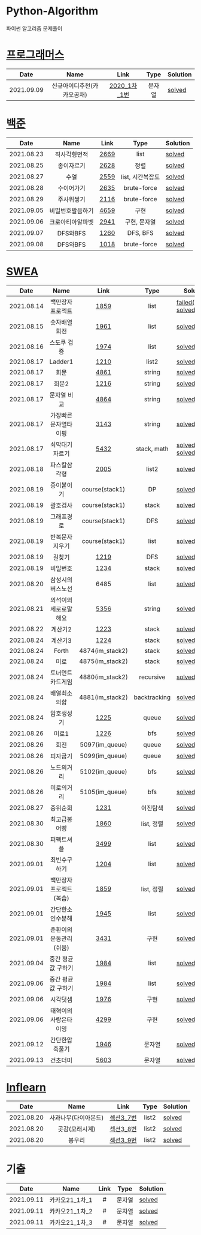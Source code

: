 # Python-Algorithm
파이썬 알고리즘 문제풀이

# [프로그래머스](https://programmers.co.kr/)
| Date       | Name        |Link                                | Type     | Solution                                                       |
| :--------: | :---------: | :------------------------------------:|:--------: |-------------------------------------------------------- |
|2021.09.09|신규아이디추천(카카오공채)| [2020_1차_1번](https://programmers.co.kr/learn/courses/30/lessons/72410) | 문자열 |[solved](./programmers/카카오공채2020_1차_1번(완).py) |


# [백준](https://www.acmicpc.net/)

| Date       | Name        |Link                                | Type     | Solution                                                       |
| :--------: | :---------: | :------------------------------------:|:--------: |-------------------------------------------------------- |
|2021.08.23|직사각형면적| [2669](https://www.acmicpc.net/problem/2669) | list |[solved](./Baekjoon/2669.직사각형면적.py) |
|2021.08.25|종이자르기| [2628](https://www.acmicpc.net/problem/2628) | 정렬 |[solved](./Baekjoon/2628.종이자르기(완).py) |
|2021.08.27|수열| [2559](https://www.acmicpc.net/problem/2559) | list, 시간복잡도 |[solved](./Baekjoon/2559.수열(완).py) |
|2021.08.28|수이어가기| [2635](https://www.acmicpc.net/problem/2635) | brute-force |[solved](./Baekjoon/2635.수이어가기.py) |
|2021.08.29|주사위쌓기| [2116](https://www.acmicpc.net/problem/2116) | brute-force |[solved](./Baekjoon/2116.주사위쌓기(완).py) |
|2021.09.05|비밀번호발음하기| [4659](https://www.acmicpc.net/problem/4659) | 구현 |[solved](./Baekjoon/4659.비밀번호발음하기(백준)완.py) |
|2021.09.06|크로아티아알파벳| [2941](https://www.acmicpc.net/problem/2941) | 구현, 문자열 |[solved](./Baekjoon/2941.크로아티아알파벳(백준)(완).py) |
|2021.09.07|DFS와BFS| [1260](https://www.acmicpc.net/problem/1260) | DFS, BFS |[solved](./Baekjoon/1260.DFS와BFS(백준).py) |
|2021.09.08|DFS와BFS| [1018](https://www.acmicpc.net/problem/1018) | brute-force |[solved](./Baekjoon/1018.체스판다시칠하기(백준)(완).py) |
# [SWEA](https://swexpertacademy.com/main/learn/course/courseList.do)

| Date       | Name        |Link                                | Type     | Solution                                                       |
| :--------: | :---------: | :------------------------------------:|:--------: |-------------------------------------------------------- |
|2021.08.14|백만장자 프로젝트| [1859](https://swexpertacademy.com/main/code/problem/problemDetail.do?problemLevel=2&contestProbId=AV5LrsUaDxcDFAXc&categoryId=AV5LrsUaDxcDFAXc&categoryType=CODE&problemTitle=&orderBy=FIRST_REG_DATETIME&selectCodeLang=PYTHON&select-1=2&pageSize=10&pageIndex=1) | list | [failed(OOM)](./SWEA/1859failed.py), [solved](./SWEA/1859solved.py) |
|2021.08.15|숫자배열회전| [1961](https://swexpertacademy.com/main/code/problem/problemDetail.do?contestProbId=AV5Pq-OKAVYDFAUq&categoryId=AV5Pq-OKAVYDFAUq&categoryType=CODE&problemTitle=1961&orderBy=FIRST_REG_DATETIME&selectCodeLang=ALL&select-1=&pageSize=10&pageIndex=1) | list |  [solved](./SWEA/1961solved.py) |
|2021.08.16|스도쿠 검증| [1974](https://swexpertacademy.com/main/code/problem/problemDetail.do?contestProbId=AV5Psz16AYEDFAUq&categoryId=AV5Psz16AYEDFAUq&categoryType=CODE&problemTitle=1974&orderBy=FIRST_REG_DATETIME&selectCodeLang=ALL&select-1=&pageSize=10&pageIndex=1) | list | [solved](./SWEA/1974solved.py) |
|2021.08.17|Ladder1| [1210](https://swexpertacademy.com/main/code/problem/problemDetail.do?contestProbId=AV14ABYKADACFAYh&categoryId=AV14ABYKADACFAYh&categoryType=CODE&problemTitle=1210&orderBy=FIRST_REG_DATETIME&selectCodeLang=ALL&select-1=&pageSize=10&pageIndex=1) | list2 | [solved](./SWEA/1210.Ladder1.py) |
|2021.08.17|회문| [4861](https://swexpertacademy.com/main/code/problem/problemDetail.do?contestProbId=AV14QpAaAAwCFAYi&categoryId=AV14QpAaAAwCFAYi&categoryType=CODE&problemTitle=%ED%9A%8C%EB%AC%B8&orderBy=FIRST_REG_DATETIME&selectCodeLang=ALL&select-1=&pageSize=10&pageIndex=1) | string | [solved](./SWEA/4861.회문.py) |
|2021.08.17|회문2| [1216](https://swexpertacademy.com/main/code/problem/problemDetail.do?contestProbId=AV14Rq5aABUCFAYi&categoryId=AV14Rq5aABUCFAYi&categoryType=CODE&problemTitle=%ED%9A%8C%EB%AC%B8&orderBy=FIRST_REG_DATETIME&selectCodeLang=ALL&select-1=&pageSize=10&pageIndex=1) | string | [solved](./SWEA/1216.회문2.py) |
|2021.08.17|문자열 비교| [4864](https://swexpertacademy.com/main/learn/course/lectureProblemViewer.do) | string | [solved](./SWEA/4864.문자열비교.py) |
|2021.08.17|가장빠른문자열타이핑| [3143](https://swexpertacademy.com/main/code/problem/problemDetail.do?contestProbId=AV_65wkqsb4DFAWS&categoryId=AV_65wkqsb4DFAWS&categoryType=CODE&problemTitle=3143&orderBy=FIRST_REG_DATETIME&selectCodeLang=ALL&select-1=&pageSize=10&pageIndex=1) | string | [solved](./SWEA/3143.가장빠른문자열타이핑.py) |
|2021.08.17|쇠막대기자르기| [5432](https://swexpertacademy.com/main/code/problem/problemDetail.do?contestProbId=AWVl47b6DGMDFAXm&categoryId=AWVl47b6DGMDFAXm&categoryType=CODE&problemTitle=%EC%87%A0%EB%A7%89%EB%8C%80&orderBy=FIRST_REG_DATETIME&selectCodeLang=ALL&select-1=&pageSize=10&pageIndex=1) | stack, math | [solved](./SWEA/5432.쇠막대기자르기.py), [solved(stack)](./SWEA/5432.쇠막대기자르기stack.py) |
|2021.08.18|파스칼삼각형| [2005](https://swexpertacademy.com/main/code/problem/problemDetail.do?contestProbId=AV5P0-h6Ak4DFAUq&categoryId=AV5P0-h6Ak4DFAUq&categoryType=CODE&problemTitle=2005&orderBy=FIRST_REG_DATETIME&selectCodeLang=ALL&select-1=&pageSize=10&pageIndex=1) | list2 | [solved](./SWEA/2005.파스칼삼각형.py) |
|2021.08.19|종이붙이기| course(stack1) | DP | [solved](./SWEA/4866.괄호검사.py) |
|2021.08.19|괄호검사| course(stack1) | stack | [solved](./SWEA/4869.종이붙이기.py) |
|2021.08.19|그래프경로| course(stack1) | DFS | [solved](./SWEA/4871.그래프경로.py) |
|2021.08.19|반복문자지우기| course(stack1) | list | [solved](./SWEA/4873.반복문자지우기.py) |
|2021.08.19|길찾기| [1219](https://swexpertacademy.com/main/code/problem/problemDetail.do?contestProbId=AV14geLqABQCFAYD&categoryId=AV14geLqABQCFAYD&categoryType=CODE&problemTitle=1219&orderBy=FIRST_REG_DATETIME&selectCodeLang=ALL&select-1=&pageSize=10&pageIndex=1) | DFS | [solved](./SWEA/1219.길찾기.py) |
|2021.08.19|비밀번호| [1234](https://swexpertacademy.com/main/code/problem/problemDetail.do?contestProbId=AV14_DEKAJcCFAYD&categoryId=AV14_DEKAJcCFAYD&categoryType=CODE&problemTitle=%EB%B9%84%EB%B0%80%EB%B2%88%ED%98%B8&orderBy=FIRST_REG_DATETIME&selectCodeLang=ALL&select-1=&pageSize=10&pageIndex=1) | stack | [solved](./SWEA/1234.비밀번호.py) |
|2021.08.20|삼성시의버스노선|6485 | list | [solved](./SWEA/6485.삼성시의버스노선.py) |
|2021.08.21|의석이의세로로말해요|[5356](https://swexpertacademy.com/main/code/problem/problemDetail.do?contestProbId=AWVWgkP6sQ0DFAUO&categoryId=AWVWgkP6sQ0DFAUO&categoryType=CODE&problemTitle=%EC%9D%98%EC%84%9D%EC%9D%B4&orderBy=FIRST_REG_DATETIME&selectCodeLang=ALL&select-1=&pageSize=10&pageIndex=1)| string | [solved](./SWEA/5356.의석이의세로로말해요.py) |
|2021.08.22|계산기2|[1223](https://swexpertacademy.com/main/code/problem/problemList.do?contestProbId=&categoryId=&categoryType=&problemTitle=%EA%B3%84%EC%82%B0%EA%B8%B02&orderBy=FIRST_REG_DATETIME&selectCodeLang=ALL&select-1=&pageSize=10&pageIndex=1)| stack | [solved](./SWEA/1223.계산기2.py) |
|2021.08.24|계산기3|[1224](https://swexpertacademy.com/main/code/problem/problemDetail.do?contestProbId=AV14tDX6AFgCFAYD&categoryId=AV14tDX6AFgCFAYD&categoryType=CODE&problemTitle=1224&orderBy=FIRST_REG_DATETIME&selectCodeLang=ALL&select-1=&pageSize=10&pageIndex=1)| stack | [solved](./SWEA/1224.계산기3.py) |
|2021.08.24|Forth|4874(im_stack2) | stack | [solved](./SWEA/4874.Forth.py) |
|2021.08.24|미로|4875(im_stack2) | stack | [solved](./SWEA/4875.미로.py) |
|2021.08.24|토너먼트카드게임|4880(im_stack2) | recursive | [solved](./SWEA/4880.토너먼트카드게임.py) |
|2021.08.24|배열최소의합|4881(im_stack2) | backtracking | [solved](./SWEA/4881.배열최소의합.py) |
|2021.08.24|암호생성기|[1225](https://swexpertacademy.com/main/code/problem/problemDetail.do?contestProbId=AV14uWl6AF0CFAYD&categoryId=AV14uWl6AF0CFAYD&categoryType=CODE&problemTitle=1225&orderBy=FIRST_REG_DATETIME&selectCodeLang=ALL&select-1=&pageSize=10&pageIndex=1)| queue | [solved](./SWEA/1225.암호생성기.py) |
|2021.08.26|미로1|[1226](https://swexpertacademy.com/main/code/problem/problemDetail.do?contestProbId=AV14vXUqAGMCFAYD&categoryId=AV14vXUqAGMCFAYD&categoryType=CODE&problemTitle=1226&orderBy=FIRST_REG_DATETIME&selectCodeLang=ALL&select-1=&pageSize=10&pageIndex=1)| bfs | [solved](./SWEA/1226.미로1.py) |
|2021.08.26|회전|5097(im_queue) | queue | [solved](./SWEA/5097.회전.py) |
|2021.08.26|피자굽기|5099(im_queue) | queue | [solved](./SWEA/5099.피자굽기.py) |
|2021.08.26|노드의거리|5102(im_queue) | bfs | [solved](./SWEA/5102.노드의거리.py) |
|2021.08.26|미로의거리|5105(im_queue) | bfs | [solved](./SWEA/5105.미로의거리.py) |
|2021.08.27|중위순회|[1231](https://swexpertacademy.com/main/code/problem/problemDetail.do?contestProbId=AV140YnqAIECFAYD&categoryId=AV140YnqAIECFAYD&categoryType=CODE&problemTitle=1231&orderBy=FIRST_REG_DATETIME&selectCodeLang=ALL&select-1=&pageSize=10&pageIndex=1)| 이진탐색 | [solved](./SWEA/1231.중위순회.py) |
|2021.08.30|최고급붕어빵|[1860](https://swexpertacademy.com/main/code/problem/problemDetail.do?contestProbId=AV5LsaaqDzYDFAXc&categoryId=AV5LsaaqDzYDFAXc&categoryType=CODE&problemTitle=1860&orderBy=FIRST_REG_DATETIME&selectCodeLang=ALL&select-1=&pageSize=10&pageIndex=1)| list, 정렬 | [solved](./SWEA/1860.최고급붕어빵.py) |
|2021.08.30|퍼펙트셔플|[3499](https://swexpertacademy.com/main/code/problem/problemDetail.do?contestProbId=AWGsRbk6AQIDFAVW&categoryId=AWGsRbk6AQIDFAVW&categoryType=CODE&problemTitle=3499&orderBy=FIRST_REG_DATETIME&selectCodeLang=ALL&select-1=&pageSize=10&pageIndex=1)| list | [solved](./SWEA/3499.퍼펙트셔플.py) |
|2021.09.01|최빈수구하기|[1204](https://swexpertacademy.com/main/code/problem/problemDetail.do?contestProbId=AV13zo1KAAACFAYh&categoryId=AV13zo1KAAACFAYh&categoryType=CODE&problemTitle=1204&orderBy=FIRST_REG_DATETIME&selectCodeLang=ALL&select-1=&pageSize=10&pageIndex=1)| list | [solved](./SWEA/1204.최빈수구하기.py) |
|2021.09.01|백만장자프로젝트(복습)|[1859](https://swexpertacademy.com/main/code/problem/problemDetail.do?contestProbId=AV5LrsUaDxcDFAXc&categoryId=AV5LrsUaDxcDFAXc&categoryType=CODE&problemTitle=1859&orderBy=FIRST_REG_DATETIME&selectCodeLang=ALL&select-1=&pageSize=10&pageIndex=1)| list, 정렬 | [solved](./SWEA/1859.백만장자프로젝트(복습).py) |
|2021.09.01|간단한소인수분해|[1945](https://swexpertacademy.com/main/code/problem/problemDetail.do?contestProbId=AV5Pl0Q6ANQDFAUq&categoryId=AV5Pl0Q6ANQDFAUq&categoryType=CODE&problemTitle=1945&orderBy=FIRST_REG_DATETIME&selectCodeLang=ALL&select-1=&pageSize=10&pageIndex=1)| list | [solved](./SWEA/1945.간단한소인수분해.py) |
|2021.09.01|준환이의운동관리(쉬움)|[3431](https://swexpertacademy.com/main/code/problem/problemDetail.do?problemLevel=3&contestProbId=AWE_ZXcqAAMDFAV2&categoryId=AWE_ZXcqAAMDFAV2&categoryType=CODE&problemTitle=&orderBy=PASS_RATE&selectCodeLang=PYTHON&select-1=3&pageSize=10&pageIndex=1)| 구현 | [solved](./SWEA/3431.준환이의운동관리.py) |
|2021.09.04|중간 평균값 구하기|[1984](https://swexpertacademy.com/main/code/problem/problemDetail.do?contestProbId=AV5Pw_-KAdcDFAUq&categoryId=AV5Pw_-KAdcDFAUq&categoryType=CODE&problemTitle=1984&orderBy=FIRST_REG_DATETIME&selectCodeLang=ALL&select-1=&pageSize=10&pageIndex=1)| list | [solved](./SWEA/1984.중간평균값.py) |
|2021.09.06|중간 평균값 구하기|[1984](https://swexpertacademy.com/main/code/problem/problemDetail.do?contestProbId=AV5Pw_-KAdcDFAUq&categoryId=AV5Pw_-KAdcDFAUq&categoryType=CODE&problemTitle=1984&orderBy=FIRST_REG_DATETIME&selectCodeLang=ALL&select-1=&pageSize=10&pageIndex=1)| list | [solved](./SWEA/1984.중간평균값.py) |
|2021.09.06|시각덧셈|[1976](https://swexpertacademy.com/main/code/problem/problemDetail.do?contestProbId=AV5PttaaAZIDFAUq&categoryId=AV5PttaaAZIDFAUq&categoryType=CODE&problemTitle=%EC%8B%9C%EA%B0%81&orderBy=FIRST_REG_DATETIME&selectCodeLang=ALL&select-1=&pageSize=10&pageIndex=1)| 구현 | [solved](./SWEA/1976.시각덧셈.py) |
|2021.09.06|태혁이의사랑은타이밍|[4299](https://swexpertacademy.com/main/code/problem/problemDetail.do?contestProbId=AWLv6mx6htoDFAVV&categoryId=AWLv6mx6htoDFAVV&categoryType=CODE&problemTitle=4299&orderBy=FIRST_REG_DATETIME&selectCodeLang=ALL&select-1=&pageSize=10&pageIndex=1)| 구현 | [solved](./SWEA/4299.태혁이의사랑은타이밍.py) |
|2021.09.12|간단한압축풀기|[1946](https://swexpertacademy.com/main/code/problem/problemDetail.do?contestProbId=AV5PmkDKAOMDFAUq&categoryId=AV5PmkDKAOMDFAUq&categoryType=CODE&problemTitle=1946&orderBy=FIRST_REG_DATETIME&selectCodeLang=ALL&select-1=&pageSize=10&pageIndex=1&&&&&&&&&)| 문자열 | [solved](./SWEA/1946.간단한압축풀기.py) |
|2021.09.13|건초더미|[5603](hhttps://swexpertacademy.com/main/code/problem/problemDetail.do?contestProbId=AWXGEbd6cjMDFAUo&categoryId=AWXGEbd6cjMDFAUo&categoryType=CODE&problemTitle=5603&orderBy=FIRST_REG_DATETIME&selectCodeLang=ALL&select-1=&pageSize=10&pageIndex=1)| 문자열 | [solved](./SWEA/5603.건초더미.py) |

# [Inflearn](https://www.inflearn.com/course/%ED%8C%8C%EC%9D%B4%EC%8D%AC-%EC%95%8C%EA%B3%A0%EB%A6%AC%EC%A6%98-%EB%AC%B8%EC%A0%9C%ED%92%80%EC%9D%B4-%EC%BD%94%EB%94%A9%ED%85%8C%EC%8A%A4%ED%8A%B8#curriculum)
| Date       | Name        |Link                                | Type     | Solution                                                       |
| :--------: | :---------: | :------------------------------------:|:--------: |-------------------------------------------------------- |
|2021.08.20|사과나무(다이아몬드)|[섹션3_7번](https://juni-dev-log.tistory.com/135?category=933384)| list2 | [solved](./Inflearn/섹션3.탐색및시뮬레이션/7.사과나무.py) |
|2021.08.20|곳감(모래시계)|[섹션3_8번](https://juni-dev-log.tistory.com/137?category=933384) | list2 | [solved](./Inflearn/섹션3.탐색및시뮬레이션/8.곳감(모래시계).py) |
|2021.08.20|봉우리|[섹션3_9번](https://juni-dev-log.tistory.com/138?category=933384) | list2 | [solved](./Inflearn/섹션3.탐색및시뮬레이션/9.봉우리.py) |

# 기출
| Date       | Name        |Link                                | Type     | Solution                                                       |
| :--------: | :---------: | :------------------------------------:|:--------: |-------------------------------------------------------- |
|2021.09.11|카카오21_1차_1|#| 문자열 | [solved](./기출/21공채1차_1번.py) |
|2021.09.11|카카오21_1차_2|#| 문자열 | [solved](./기출/21공채1차_2번.py) |
|2021.09.11|카카오21_1차_3|#| 문자열 | [solved](./기출/21공채1차_3번.py) |

